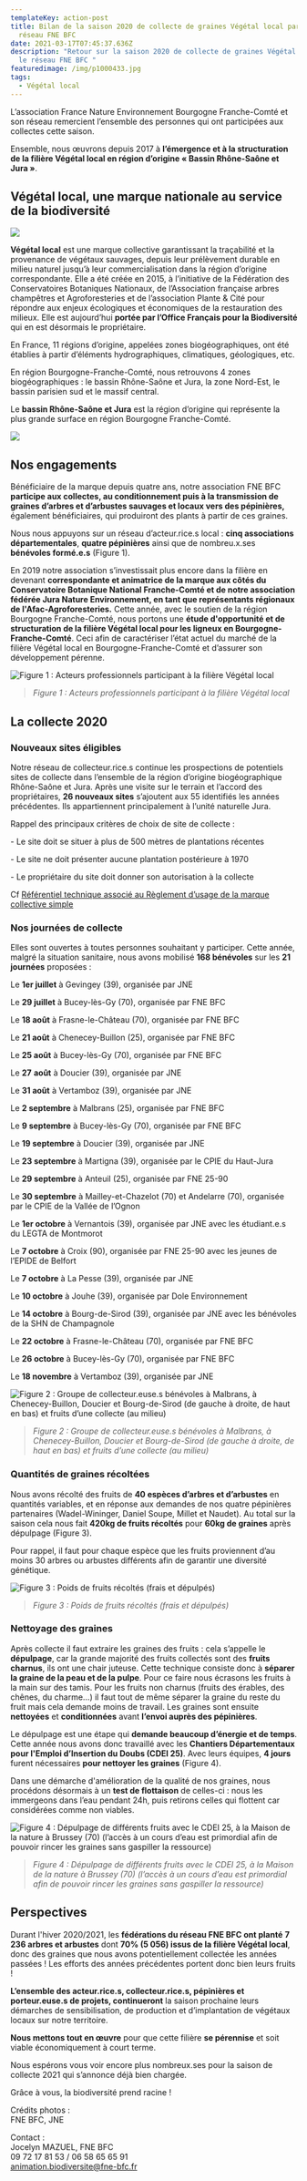 ```yaml
---
templateKey: action-post
title: Bilan de la saison 2020 de collecte de graines Végétal local par le
  réseau FNE BFC
date: 2021-03-17T07:45:37.636Z
description: "Retour sur la saison 2020 de collecte de graines Végétal local par
  le réseau FNE BFC "
featuredimage: /img/p1000433.jpg
tags:
  - Végétal local
---
```

L’association France Nature Environnement Bourgogne Franche-Comté et son réseau remercient l’ensemble des personnes qui ont participées aux collectes cette saison.

Ensemble, nous œuvrons depuis 2017 à **l’émergence et à la structuration de la filière Végétal local en région d’origine « Bassin Rhône-Saône et Jura »**.

## Végétal local, une marque nationale au service de la biodiversité

![](/img/logovlsale2.png?nf_resize=fit&w=200#img-center)

**Végétal local** est une marque collective garantissant la traçabilité et la provenance de végétaux sauvages, depuis leur prélèvement durable en milieu naturel jusqu’à leur commercialisation dans la région d’origine correspondante. Elle a été créée en 2015, à l’initiative de la Fédération des Conservatoires Botaniques Nationaux, de l’Association française arbres champêtres et Agroforesteries et de l’association Plante & Cité pour répondre aux enjeux écologiques et économiques de la restauration des milieux. Elle est aujourd’hui **portée par l’Office Français pour la Biodiversité** qui en est désormais le propriétaire.

En France, 11 régions d’origine, appelées zones biogéographiques, ont été établies à partir d’éléments hydrographiques, climatiques, géologiques, etc.

En région Bourgogne-Franche-Comté, nous retrouvons 4 zones biogéographiques : le bassin Rhône-Saône et Jura, la zone Nord-Est, le bassin parisien sud et le massif central.

Le **bassin Rhône-Saône et Jura** est la région d’origine qui représente la plus grande surface en région Bourgogne Franche-Comté.

![](/img/régionsvl.png?nf_resize=fit&w=200#img-center)

## Nos engagements

Bénéficiaire de la marque depuis quatre ans, notre association FNE BFC **participe aux collectes, au conditionnement puis à la transmission de graines d’arbres et d’arbustes sauvages et locaux vers des pépinières,** également bénéficiaires, qui produiront des plants à partir de ces graines.

Nous nous appuyons sur un réseau d’acteur.rice.s local : **cinq associations départementales**, **quatre pépinières** ainsi que de nombreu.x.ses **bénévoles formé.e.s** (Figure 1).

En 2019 notre association s’investissait plus encore dans la filière en devenant **correspondante et animatrice de la marque aux côtés du Conservatoire Botanique National Franche-Comté et de notre association fédérée Jura Nature Environnement, en tant que représentants régionaux de l'Afac-Agroforesteries.** Cette année, avec le soutien de la région Bourgogne Franche-Comté, nous portons une **étude d'opportunité et de structuration de la filière Végétal local pour les ligneux en Bourgogne-Franche-Comté**. Ceci afin de caractériser l’état actuel du marché de la filière Végétal local en Bourgogne-Franche-Comté et d’assurer son développement pérenne.

![Figure 1 : Acteurs professionnels participant à la filière Végétal local](/img/carto-1.png?nf_resize=fit&w=4#img-center "Figure 1 : Acteurs professionnels participant à la filière Végétal local")

> *Figure 1 : Acteurs professionnels participant à la filière Végétal local*

## La collecte 2020

### **Nouveaux sites éligibles**

Notre réseau de collecteur.rice.s continue les prospections de potentiels sites de collecte dans l’ensemble de la région d’origine biogéographique Rhône-Saône et Jura. Après une visite sur le terrain et l’accord des propriétaires, **26 nouveaux sites** s’ajoutent aux 55 identifiés les années précédentes. Ils appartiennent principalement à l’unité naturelle Jura.

Rappel des principaux critères de choix de site de collecte :

\- Le site doit se situer à plus de 500 mètres de plantations récentes

\- Le site ne doit présenter aucune plantation postérieure à 1970

\- Le propriétaire du site doit donner son autorisation à la collecte

Cf [Référentiel technique associé au Règlement d’usage de la marque collective simple](http://www.fcbn.fr/sites/fcbn.fr/files/ressource_telechargeable/referentiel_technique_vlocal_modif_6dec2019.pdf)

### **Nos journées de collecte**

Elles sont ouvertes à toutes personnes souhaitant y participer. Cette année, malgré la situation sanitaire, nous avons mobilisé **168 bénévoles** sur les **21 journées** proposées :

Le **1er juillet** à Gevingey (39), organisée par JNE

Le **29 juillet** à Bucey-lès-Gy (70), organisée par FNE BFC

Le **18 août** à Frasne-le-Château (70), organisée par FNE BFC

Le **21 août** à Chenecey-Buillon (25), organisée par FNE BFC

Le **25 août** à Bucey-lès-Gy (70), organisée par FNE BFC

Le **27** **août** à Doucier (39), organisée par JNE

Le **31 août** à Vertamboz (39), organisée par JNE

Le **2 septembre** à Malbrans (25), organisée par FNE BFC

Le **9 septembre** à Bucey-lès-Gy (70), organisée par FNE BFC

Le **19 septembre** à Doucier (39), organisée par JNE

Le **23 septembre** à Martigna (39), organisée par le CPIE du Haut-Jura

Le **29 septembre** à Anteuil (25), organisée par FNE 25-90

Le **30 septembre** à Mailley-et-Chazelot (70) et Andelarre (70), organisée par le CPIE de la Vallée de l’Ognon

Le **1er octobre** à Vernantois (39), organisée par JNE avec les étudiant.e.s du LEGTA de Montmorot

Le **7 octobre** à Croix (90), organisée par FNE 25-90 avec les jeunes de l’EPIDE de Belfort

Le **7 octobre** à La Pesse (39), organisée par JNE

Le **10 octobre** à Jouhe (39), organisée par Dole Environnement

Le **14 octobre** à Bourg-de-Sirod (39), organisée par JNE avec les bénévoles de la SHN de Champagnole

Le **22 octobre** à Frasne-le-Château (70), organisée par FNE BFC

Le **26 octobre** à Bucey-lès-Gy (70), organisée par FNE BFC

Le **18 novembre** à Vertamboz (39), organisée par JNE

![Figure 2 : Groupe de collecteur.euse.s bénévoles à Malbrans, à Chenecey-Buillon, Doucier et Bourg-de-Sirod (de gauche à droite, de haut en bas) et fruits d’une collecte (au milieu)](/img/photos-1.jpg?nf_resize=fit&w=4#img-center "Figure 2 : Groupe de collecteur.euse.s bénévoles à Malbrans, à Chenecey-Buillon, Doucier et Bourg-de-Sirod (de gauche à droite, de haut en bas) et fruits d’une collecte (au milieu)")

> *Figure 2 : Groupe de collecteur.euse.s bénévoles à Malbrans, à Chenecey-Buillon, Doucier et Bourg-de-Sirod (de gauche à droite, de haut en bas) et fruits d’une collecte (au milieu)*

### **Quantités de graines récoltées**

Nous avons récolté des fruits de **40 espèces d’arbres et d’arbustes** en quantités variables, et en réponse aux demandes de nos quatre pépinières partenaires (Wadel-Wininger, Daniel Soupe, Millet et Naudet). Au total sur la saison cela nous fait **420kg de fruits récoltés** pour **60kg de graines** après dépulpage (Figure 3).

Pour rappel, il faut pour chaque espèce que les fruits proviennent d’au moins 30 arbres ou arbustes différents afin de garantir une diversité génétique.

![Figure 3 : Poids de fruits récoltés (frais et dépulpés)](/img/tableau.jpg?nf_resize=fit&w=4#img-center "Figure 3 : Poids de fruits récoltés (frais et dépulpés)")

> *Figure 3 : Poids de fruits récoltés (frais et dépulpés)*

### **Nettoyage des graines**

Après collecte il faut extraire les graines des fruits : cela s’appelle le **dépulpage**, car la grande majorité des fruits collectés sont des **fruits charnus**, ils ont une chair juteuse. Cette technique consiste donc à **séparer la graine de la peau et de la pulpe**. Pour ce faire nous écrasons les fruits à la main sur des tamis. Pour les fruits non charnus (fruits des érables, des chênes, du charme…) il faut tout de même séparer la graine du reste du fruit mais cela demande moins de travail. Les graines sont ensuite **nettoyées** et **conditionnées** avant **l’envoi auprès des pépinières**.

Le dépulpage est une étape qui **demande beaucoup d’énergie et de temps**. Cette année nous avons donc travaillé avec les **Chantiers Départementaux pour l'Emploi d’Insertion du Doubs (CDEI 25)**. Avec leurs équipes, **4 jours** furent nécessaires **pour nettoyer les graines** (Figure 4).

Dans une démarche d'amélioration de la qualité de nos graines, nous procédons désormais à un **test de flottaison** de celles-ci : nous les immergeons dans l’eau pendant 24h, puis retirons celles qui flottent car considérées comme non viables.

![Figure 4 : Dépulpage de différents fruits avec le CDEI 25, à la Maison de la nature à Brussey (70) (l’accès à un cours d’eau est primordial afin de pouvoir rincer les graines sans gaspiller la ressource)](/img/photos-2.jpg?nf_resize=fit&w=4#img-center "Figure 4 : Dépulpage de différents fruits avec le CDEI 25, à la Maison de la nature à Brussey (70) (l’accès à un cours d’eau est primordial afin de pouvoir rincer les graines sans gaspiller la ressource)")

> *Figure 4 : Dépulpage de différents fruits avec le CDEI 25, à la Maison de la nature à Brussey (70) (l’accès à un cours d’eau est primordial afin de pouvoir rincer les graines sans gaspiller la ressource)*

## **Perspectives**

Durant l'hiver 2020/2021, les **fédérations du réseau FNE BFC ont planté** **7 236 arbres et arbustes** dont **70% (5 056) issus de la filière Végétal local**, donc des graines que nous avons potentiellement collectée les années passées ! Les efforts des années précédentes portent donc bien leurs fruits !

**L’ensemble des acteur.rice.s, collecteur.rice.s, pépinières et porteur.euse.s de projets, continueront** la saison prochaine leurs démarches de sensibilisation, de production et d’implantation de végétaux locaux sur notre territoire.

**Nous mettons tout en œuvre** pour que cette filière **se pérennise** et soit viable économiquement à court terme.

Nous espérons vous voir encore plus nombreux.ses pour la saison de collecte 2021 qui s’annonce déjà bien chargée.

Grâce à vous, la biodiversité prend racine !

Crédits photos :\
FNE BFC, JNE

Contact :\
Jocelyn MAZUEL, FNE BFC\
09 72 17 81 53 / 06 58 65 65 91\
[animation.biodiversite@fne-bfc.fr](mailto:animation.biodiversite@fne-bfc.fr)